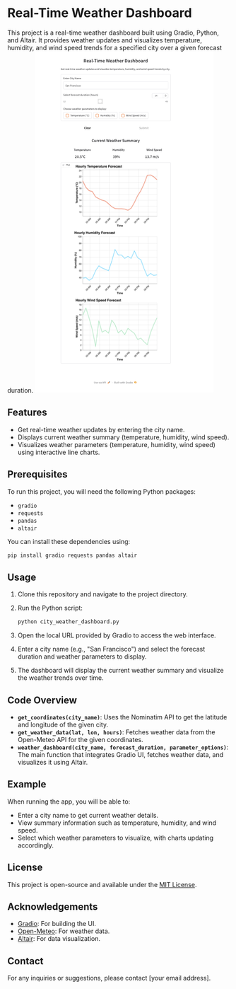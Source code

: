 # Real-Time Weather Dashboard

This project is a real-time weather dashboard built using Gradio, Python, and Altair. It provides weather updates and visualizes temperature, humidity, and wind speed trends for a specified city over a given forecast duration.
![Weather Dashboard Screenshot](Screenshot.png)

## Features

- Get real-time weather updates by entering the city name.
- Displays current weather summary (temperature, humidity, wind speed).
- Visualizes weather parameters (temperature, humidity, wind speed) using interactive line charts.

## Prerequisites

To run this project, you will need the following Python packages:

- `gradio`
- `requests`
- `pandas`
- `altair`

You can install these dependencies using:

```bash
pip install gradio requests pandas altair
```

## Usage

1. Clone this repository and navigate to the project directory.
2. Run the Python script:

   ```bash
   python city_weather_dashboard.py
   ```

3. Open the local URL provided by Gradio to access the web interface.
4. Enter a city name (e.g., "San Francisco") and select the forecast duration and weather parameters to display.
5. The dashboard will display the current weather summary and visualize the weather trends over time.

## Code Overview

- **`get_coordinates(city_name)`**: Uses the Nominatim API to get the latitude and longitude of the given city.
- **`get_weather_data(lat, lon, hours)`**: Fetches weather data from the Open-Meteo API for the given coordinates.
- **`weather_dashboard(city_name, forecast_duration, parameter_options)`**: The main function that integrates Gradio UI, fetches weather data, and visualizes it using Altair.

## Example

When running the app, you will be able to:

- Enter a city name to get current weather details.
- View summary information such as temperature, humidity, and wind speed.
- Select which weather parameters to visualize, with charts updating accordingly.

## License

This project is open-source and available under the [MIT License](LICENSE).

## Acknowledgements

- [Gradio](https://gradio.app/): For building the UI.
- [Open-Meteo](https://open-meteo.com/): For weather data.
- [Altair](https://altair-viz.github.io/): For data visualization.

## Contact

For any inquiries or suggestions, please contact [your email address].
